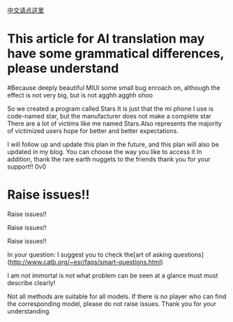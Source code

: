 [中文请点这里](https://github.com/fuzipei/bugstars/blob/main/README.md)

# This article for AI translation may have some grammatical differences, please understand

#Because deeply beautiful MIUI some small bug enroach on, although the effect is not very big, but is not agghh agghh ohoo

So we created a program called Stars
It is just that the mi phone I use is code-named star, but the manufacturer does not make a complete star
There are a lot of victims like me named Stars.Also represents the majority of victimized users hope for better and better expectations.

I will follow up and update this plan in the future, and this plan will also be updated in my blog. You can choose the way you like to access it
In addition, thank the rare earth nuggets to the friends thank you for your support!! 0v0

# Raise issues!!

Raise issues!!

Raise issues!!

Raise issues!!

In your question: I suggest you to check the[art of asking questions] (http://www.catb.org/~esr/faqs/smart-questions.html)

I am not immortal is not what problem can be seen at a glance must must describe clearly!

Not all methods are suitable for all models. If there is no player who can find the corresponding model, please do not raise issues. Thank you for your understanding.
